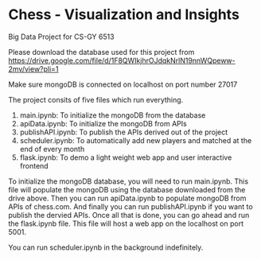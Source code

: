 # Chess - Visualization and Insights
Big Data Project for CS-GY 6513

Please download the database used for this project from <br>
https://drive.google.com/file/d/1F8QWIkjhrOJdqkNrlN19nnWQpeww-2mv/view?pli=1

Make sure mongoDB is connected on localhost on port number 27017

The project consits of five files which run everything.
1. main.ipynb: To initialize the mongoDB from the database
2. apiData.ipynb: To initialize the mongoDB from APIs
3. publishAPI.ipynb: To publish the APIs derived out of the project
4. scheduler.ipynb: To automatically add new players and matched at the end of every month
5. flask.ipynb: To demo a light weight web app and user interactive frontend

To initialize the mongoDB database, you will need to run main.ipynb. This file will populate the mongoDB using the database downloaded from the drive above.
Then you can run apiData.ipynb to populate mongoDB from APIs of chess.com. And finally you can run publishAPI.ipynb if you want to publish the dervied APIs.
Once all that is done, you can go ahead and run the flask.ipynb file. This file will host a web app on the localhost on port 5001.

You can run scheduler.ipynb in the background indefinitely.
